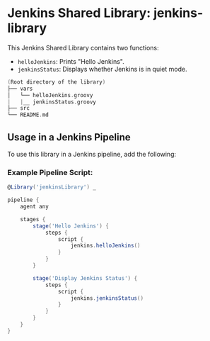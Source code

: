 # Jenkins Shared Library: jenkins-library

This Jenkins Shared Library contains two functions:
- `helloJenkins`: Prints "Hello Jenkins".
- `jenkinsStatus`: Displays whether Jenkins is in quiet mode.

```groovy
(Root directory of the library)
├── vars
│   └── helloJenkins.groovy
|   |__ jenkinsStatus.groovy
├── src
└── README.md
```

## Usage in a Jenkins Pipeline

To use this library in a Jenkins pipeline, add the following:

### Example Pipeline Script:
```groovy
@Library('jenkinsLibrary') _

pipeline {
    agent any

    stages {
        stage('Hello Jenkins') {
            steps {
                script {
                    jenkins.helloJenkins()
                }
            }
        }

        stage('Display Jenkins Status') {
            steps {
                script {
                    jenkins.jenkinsStatus()
                }
            }
        }
    }
}
